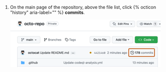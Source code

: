 1. On the main page of the repository, above the file list, click {% octicon "history" aria-label="" %} **commits**.

   ![Screenshot of the main page for a repository. A clock icon and "178 commits" is highlighted with an orange outline.](/assets/images/help/commits/commits-page.png)
